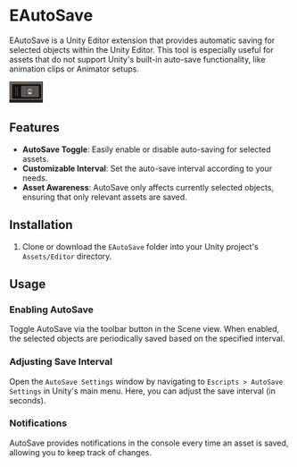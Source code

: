 # EAutoSave

EAutoSave is a Unity Editor extension that provides automatic saving for selected objects within the Unity Editor. This tool is especially useful for assets that do not support Unity's built-in auto-save functionality, like animation clips or Animator setups.

![EAutoSave Window](/EAutoSave.png)

## Features

- **AutoSave Toggle**: Easily enable or disable auto-saving for selected assets.
- **Customizable Interval**: Set the auto-save interval according to your needs.
- **Asset Awareness**: AutoSave only affects currently selected objects, ensuring that only relevant assets are saved.

## Installation

1. Clone or download the `EAutoSave` folder into your Unity project's `Assets/Editor` directory.

## Usage

### Enabling AutoSave
Toggle AutoSave via the toolbar button in the Scene view. When enabled, the selected objects are periodically saved based on the specified interval.

### Adjusting Save Interval
Open the `AutoSave Settings` window by navigating to `Escripts > AutoSave Settings` in Unity's main menu. Here, you can adjust the save interval (in seconds).

### Notifications
AutoSave provides notifications in the console every time an asset is saved, allowing you to keep track of changes.
